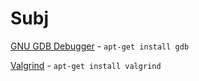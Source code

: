 Subj
====
[GNU GDB Debugger](http://www.yolinux.com/TUTORIALS/GDB-Commands.html) - `apt-get install gdb`

[Valgrind](http://valgrind.org/) - `apt-get install valgrind`
